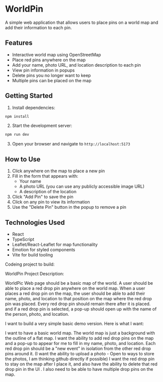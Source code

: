 # WorldPin

A simple web application that allows users to place pins on a world map and add their information to each pin.

## Features

- Interactive world map using OpenStreetMap
- Place red pins anywhere on the map
- Add your name, photo URL, and location description to each pin
- View pin information in popups
- Delete pins you no longer want to keep
- Multiple pins can be placed on the map

## Getting Started

1. Install dependencies:

```bash
npm install
```

2. Start the development server:

```bash
npm run dev
```

3. Open your browser and navigate to `http://localhost:5173`

## How to Use

1. Click anywhere on the map to place a new pin
2. Fill in the form that appears with:
   - Your name
   - A photo URL (you can use any publicly accessible image URL)
   - A description of the location
3. Click "Add Pin" to save the pin
4. Click on any pin to view its information
5. Use the "Delete Pin" button in the popup to remove a pin

## Technologies Used

- React
- TypeScript
- Leaflet/React-Leaflet for map functionality
- Emotion for styled components
- Vite for build tooling

Codeing project to build:

WorldPin Project Description:

WorldPic Web page should be a basic map of the world. A user should be able to place a red drop pin anywhere on the world map. When a user places a red drop pin on the map, the user should be able to add their name, photo, and location to that position on the map where the red drop pin was placed. Every red drop pin should remain there after it is placed. and if a red drop pin is selected, a pop-up should open up with the name of the person, photo, and location.

I want to build a very simple basic demo version. Here is what I want:

I want to have a basic world map. The world map is just a background with the outline of a flat map.
I want the ability to add red drop pins on the map and a pop-up to appear for me to fill in my name, photo, and location. Each red drop pin should be a "new event" in isolation from the other red drop pins around it. (I want the ability to upload a photo - Open to ways to store the photos, I am thinking github directly if possible)
I want the red drop pin to stay on the map after I place it, and also have the ability to delete that red drop pin in the UI .
I also need to be able to have multiple drop pins on the map.

